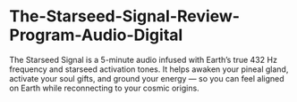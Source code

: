 # The-Starseed-Signal-Review-Program-Audio-Digital
The Starseed Signal is a 5-minute audio infused with Earth’s true 432 Hz frequency and starseed activation tones. It helps awaken your pineal gland, activate your soul gifts, and ground your energy — so you can feel aligned on Earth while reconnecting to your cosmic origins.

